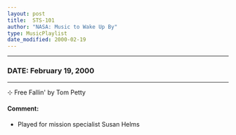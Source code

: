 ```yaml
---
layout: post
title:  STS-101
author: "NASA: Music to Wake Up By"
type: MusicPlaylist
date_modified: 2000-02-19
---
```


----
### DATE: February 19, 2000
----
⊹ Free Fallin' by Tom Petty

#### Comment:
* Played for mission specialist Susan Helms
